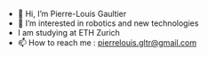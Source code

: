 - 👋 Hi, I’m Pierre-Louis Gaultier
- 👀 I’m interested in robotics and new technologies 
- I am studying at ETH Zurich
- 📫 How to reach me : pierrelouis.gltr@gmail.com

<!---
PLGaultier/PLGaultier is a ✨ special ✨ repository because its `README.md` (this file) appears on your GitHub profile.
You can click the Preview link to take a look at your changes.
--->
